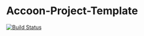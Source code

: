 # Accoon-Project-Template 
[![Build Status](https://api.travis-ci.com/ChathurangaSandun/Accoon-Project-Template.svg?branch=master)](https://api.travis-ci.com/ChathurangaSandun/Accoon-Project-Template)

